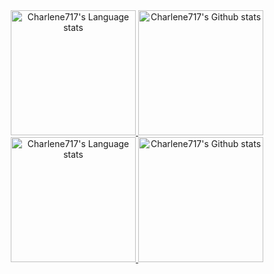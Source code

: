 <!-- Light Mode -->
<div align="center"> 
<a href="https://github.com/anuraghazra/github-readme-stats#gh-light-mode-only">
<img height=200 src="https://github-readme-stats.vercel.app/api?username=Charlene717&show_icons=true&theme=buefy&layout=compact&langs_count=10&hide_border=1&role=OWNER,COLLABORATOR#gh-light-mode-only" alt="Charlene717's Language stats" />
</a>
<a href="https://github.com/anuraghazra/github-readme-stats#gh-light-mode-only">
<img height=200 src="https://github-readme-stats.vercel.app/api/top-langs/?username=Charlene717&show_icons=true&theme=buefy&count_private=true&langs_count=10&line_height=28&hide_border=1&include_all_commits=true&card_width=450&role=OWNER,COLLABORATOR&exclude_repo=github-readme-stats#gh-light-mode-only" alt="Charlene717's Github stats" />
</a>
</div>

<!-- Dark Mode -->
<div align="center"> 
<a href="https://github.com/anuraghazra/github-readme-stats#gh-dark-mode-only">
<img height=200 src="https://github-readme-stats.vercel.app/api?username=Charlene717&show_icons=true&theme=outrun&layout=compact&langs_count=10&hide_border=1&role=OWNER,COLLABORATOR&bg_color=000000#gh-dark-mode-only" alt="Charlene717's Language stats" />
</a>
<a href="https://github.com/anuraghazra/github-readme-stats#gh-dark-mode-only">
<img height=200 src="https://github-readme-stats.vercel.app/api/top-langs/?username=Charlene717&show_icons=true&theme=outrun&&count_private=true&langs_count=10&line_height=28&hide_border=1&include_all_commits=true&card_width=450&role=OWNER,COLLABORATOR&exclude_repo=github-readme-stats&theme=dark&bg_color=000000#gh-dark-mode-only" alt="Charlene717's Github stats" />
</a>
</div>

<br/>




<!--
### Hi there 👋
[![Charlene's GitHub stats](https://github-readme-stats.vercel.app/api?username=Charlene717&show_icons=true&theme=buefy)](https://github.com/anuraghazra/github-readme-stats)[![Top Langs](https://github-readme-stats.vercel.app/api/top-langs/?username=Charlene717&layout=compact)](https://github.com/Charlene717/github-readme-stats)

[<img src="https://github.com/Charlene717/CellCheck/blob/main/Figures/CellCheck.png" width="120" />](https://github.com/Charlene717/CellCheck)&emsp;[<img src="https://github.com/Charlene717/GseaGo/blob/main/Figures/GSEAGO.png" width="120"/>](https://github.com/Charlene717/GseaGo)&emsp;[<img src="https://github.com/Charlene717/Mg_Pitting_Corrosion_Simulation/blob/main/Figures/PitSim.png" width="120" />](https://github.com/Charlene717/Mg_Pitting_Corrosion_Simulation)&emsp;


**Charlene717/Charlene717** is a ✨ _special_ ✨ repository because its `README.md` (this file) appears on your GitHub profile.

Here are some ideas to get you started:

- 🔭 I’m currently working on ...
- 🌱 I’m currently learning ...
- 👯 I’m looking to collaborate on ...
- 🤔 I’m looking for help with ...
- 💬 Ask me about ...
- 📫 How to reach me: ...
- 😄 Pronouns: ...
- ⚡ Fun fact: ...
-->
